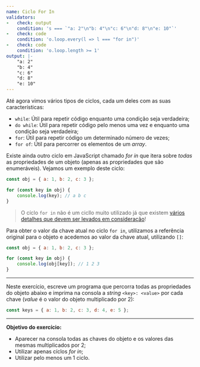 ```yaml
---
name: Ciclo For In
validators:
-   check: output
    condition: 's === `"a: 2"\n"b: 4"\n"c: 6"\n"d: 8"\n"e: 10"`'
-   check: code
    condition: 'o.loop.every(l => l === "for in")'
-   check: code
    condition: 'o.loop.length >= 1'
output: |-
    "a: 2"
    "b: 4"
    "c: 6"
    "d: 8"
    "e: 10"
---
```


Até agora vimos vários tipos de ciclos, cada um deles com as suas características:
- `while`: Útil para repetir código enquanto uma condição seja verdadeira;
- `do while`: Útil para repetir código pelo menos uma vez e enquanto uma condição seja verdadeira;
- `for`: Útil para repetir código um determinado número de vezes;
- `for of`: Útil para percorrer os elementos de um *array*.

Existe ainda outro ciclo em JavaScript chamado *for in* que itera sobre *todas* as propriedades de um objeto (apenas as propriedades que são enumeráveis). Vejamos um exemplo deste ciclo:

```js
const obj = { a: 1, b: 2, c: 3 };

for (const key in obj) {
    console.log(key); // a b c
}
```

> O cíclo `for in` não é um cicllo muito utilizado já que existem [vários detalhes que devem ser levados em consideração](https://developer.mozilla.org/en-US/docs/Web/JavaScript/Reference/Statements/for...in#examples)!

Para obter o valor da chave atual no ciclo `for in`, utilizamos a referência original para o objeto e acedemos ao valor da chave atual, utilizando `[]`:

```js
const obj = { a: 1, b: 2, c: 3 };

for (const key in obj) {
    console.log(obj[key]); // 1 2 3
}
```

***

Neste exercício, escreve um programa que percorra todas as propriedades do objeto abaixo e imprima na consola a *string* `<key>: <value>` por cada chave (*value* é o valor do objeto multiplicado por 2):

```js
const keys = { a: 1, b: 2, c: 3, d: 4, e: 5 };
```

***

**Objetivo do exercício:**
- Aparecer na consola todas as chaves do objeto e os valores das mesmas multiplicados por 2;
- Utilizar apenas cíclos *for in*;
- Utilizar pelo menos um 1 ciclo.